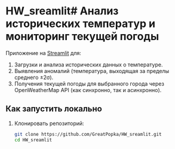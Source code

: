 # HW_sreamlit# Анализ исторических температур и мониторинг текущей погоды

Приложение на [Streamlit](https://popkahw.streamlit.app/) для:
1. Загрузки и анализа исторических данных о температуре.
2. Выявления аномалий (температура, выходящая за пределы среднего ±2σ).
3. Получения текущей погоды для выбранного города через OpenWeatherMap API (как синхронно, так и асинхронно).

## Как запустить локально

1. Клонировать репозиторий:
   ```bash
   git clone https://github.com/GreatPopka/HW_sreamlit.git
   cd HW_sreamlit
